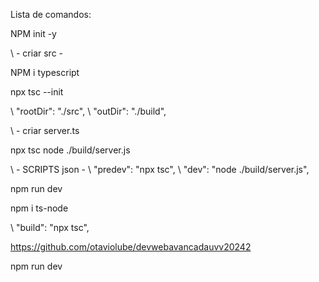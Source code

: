 Lista de comandos:

NPM init -y

\\ - criar src -

NPM i typescript

npx tsc --init

\\ "rootDir": "./src",
\\ "outDir": "./build",

\\ - criar server.ts

npx tsc
node ./build/server.js

\\ - SCRIPTS json -
\\ "predev": "npx tsc",
\\ "dev": "node ./build/server.js",

npm run dev

npm i ts-node

\\ "build": "npx tsc",

https://github.com/otaviolube/devwebavancadauvv20242

npm run dev
